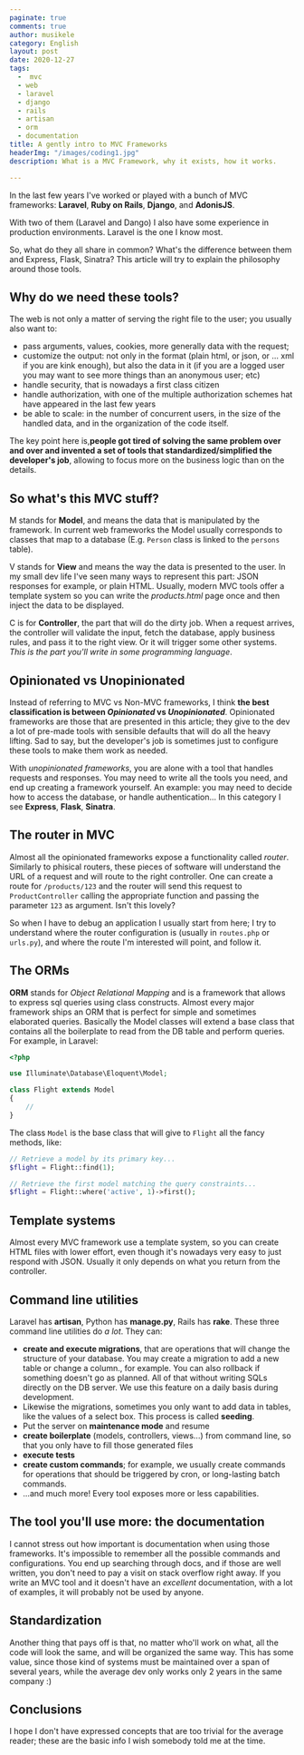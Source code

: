 ```yaml
---
paginate: true
comments: true
author: musikele
category: English
layout: post
date: 2020-12-27
tags:
  -  mvc
  - web
  - laravel
  - django
  - rails
  - artisan
  - orm
  - documentation
title: A gently intro to MVC Frameworks
headerImg: "/images/coding1.jpg"
description: What is a MVC Framework, why it exists, how it works.

---
```

In the last few years I've worked or played with a bunch of MVC frameworks: **Laravel**, **Ruby on Rails**, **Django**, and **AdonisJS**.

With two of them (Laravel and Dango) I also have some experience in production environments. Laravel is the one I know most.

So, what do they all share in common? What's the difference between them and Express, Flask, Sinatra? This article will try to explain the philosophy around those tools.

## Why do we need these tools? 

The web is not only a matter of serving the right file to the user; you usually also want to: 

*  pass arguments, values, cookies, more generally data with the request; 
* customize the output: not only in the format (plain html, or json, or ... xml if you are kink enough), but also the data in it (if you are a logged user you may want to see more things than an anonymous user; etc)
* handle security, that is nowadays a first class citizen
* handle authorization, with one of the multiple authorization schemes hat have appeared in the last few years 
* be able to scale: in the number of concurrent users, in the size of the handled data, and in the organization of the code itself. 

The key point here is,**people got tired of solving the same problem over and over and invented a set of tools that standardized/simplified the developer's job**, allowing to focus more on the business logic than on the details.

## So what's this MVC stuff?

M stands for **Model**, and means the data that is manipulated by the framework. In current web frameworks the Model usually corresponds to classes that map to a database (E.g. `Person` class is linked to the `persons` table). 

V stands for **View** and means the way the data is presented to the user. In my small dev life I've seen many ways to represent this part: JSON responses for example, or plain HTML. Usually, modern MVC tools offer a template system so you can write the _products.html_ page once and then inject the data to be displayed. 

C is for **Controller**, the part that will do the dirty job. When a request arrives, the controller will validate the input, fetch the database, apply business rules, and pass it to the right view. Or it will trigger some other systems. _This is the part you'll write in some programming language_.

## Opinionated vs Unopinionated

Instead of referring to MVC vs Non-MVC frameworks, I think **the best classification is between _Opinionated_ vs _Unopinionated_**. Opinionated frameworks are those that are presented in this article; they give to the dev a lot of pre-made tools with sensible defaults that will do all the heavy lifting. Sad to say, but the developer's job is sometimes just to configure these tools to make them work as needed.

With _unopinionated frameworks_, you are alone with a tool that handles requests and responses. You may need to write all the tools you need, and end up creating a framework yourself. An example: you may need to decide how to access the database, or handle authentication... In this category I see **Express**, **Flask**, **Sinatra**.

## The router in MVC

Almost all the opinionated frameworks expose a functionality called _router_. Similarly to phisical routers, these pieces of software will understand the URL of a request and will route to the right controller. One can create a route for `/products/123` and the router will send this request to `ProductController` calling the appropriate function and passing the parameter `123` as argument. Isn't this lovely? 

So when I have to debug an application I usually start from here; I try to understand where the router configuration is (usually in `routes.php` or `urls.py`), and where the route I'm interested will point, and follow it.

## The ORMs

**ORM** stands for _Object Relational Mapping_ and is a framework that allows to express sql queries using class constructs. Almost every major framework ships an ORM that is perfect for simple and sometimes elaborated queries. Basically the Model classes will extend a base class that contains all the boilerplate to read from the DB table and perform queries. For example, in Laravel: 

```php
<?php

use Illuminate\Database\Eloquent\Model;

class Flight extends Model
{
    //
}
```

The class `Model` is the base class that will give to `Flight` all the fancy methods, like: 

```php
// Retrieve a model by its primary key...
$flight = Flight::find(1);

// Retrieve the first model matching the query constraints...
$flight = Flight::where('active', 1)->first();
```

## Template systems

Almost every MVC framework use a template system, so you can create HTML files with lower effort, even though it's nowadays very easy to just respond with JSON. Usually it only depends on what you return from the controller. 

## Command line utilities 

Laravel has **artisan**, Python has **manage.py**, Rails has **rake**. These three command line utilities do _a lot_. They can: 

* **create and execute migrations**, that are operations that will change the structure of your database. You may create a migration to add a new table or change a column., for example. You can also rollback if something doesn't go as planned. All of that without writing SQLs directly on the DB server. We use this feature on a daily basis during development. 
* Likewise the migrations, sometimes you only want to add data in tables, like the values of a select box. This process is called **seeding**.  
* Put the server on **maintenance mode** and resume
* **create boilerplate** (models, controllers, views...) from command line, so that you only have to fill those generated files 
* **execute tests**  
* **create custom commands**; for example, we usually create commands for operations that should be triggered by cron, or long-lasting batch commands. 
* ...and much more! Every tool exposes more or less capabilities.  

## The tool you'll use more: the documentation

I cannot stress out how important is documentation when using those frameworks. It's impossible to remember all the possible commands and configurations. You end up searching through docs, and if those are well written, you don't need to pay a visit on stack overflow right away. If you write an MVC tool and it doesn't have an _excellent_ documentation, with a lot of examples, it will probably not be used by anyone. 

## Standardization

Another thing that pays off is that, no matter who'll work on what, all the code will look the same, and will be organized the same way. This has some value, since those kind of systems must be maintained over a span of several years, while the average dev only works only 2 years in the same company :)  

## Conclusions

I hope I don't have expressed concepts that are too trivial for the average reader; these are the basic info I wish somebody told me at the time. 